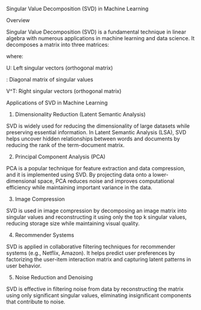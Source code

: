 Singular Value Decomposition (SVD) in Machine Learning

Overview

Singular Value Decomposition (SVD) is a fundamental technique in linear algebra with numerous applications in machine learning and data science. It decomposes a matrix into three matrices:

where:

U: Left singular vectors (orthogonal matrix)

: Diagonal matrix of singular values

V^T: Right singular vectors (orthogonal matrix)

Applications of SVD in Machine Learning

1. Dimensionality Reduction (Latent Semantic Analysis)

SVD is widely used for reducing the dimensionality of large datasets while preserving essential information. In Latent Semantic Analysis (LSA), SVD helps uncover hidden relationships between words and documents by reducing the rank of the term-document matrix.

2. Principal Component Analysis (PCA)

PCA is a popular technique for feature extraction and data compression, and it is implemented using SVD. By projecting data onto a lower-dimensional space, PCA reduces noise and improves computational efficiency while maintaining important variance in the data.

3. Image Compression

SVD is used in image compression by decomposing an image matrix into singular values and reconstructing it using only the top k singular values, reducing storage size while maintaining visual quality.

4. Recommender Systems

SVD is applied in collaborative filtering techniques for recommender systems (e.g., Netflix, Amazon). It helps predict user preferences by factorizing the user-item interaction matrix and capturing latent patterns in user behavior.

5. Noise Reduction and Denoising

SVD is effective in filtering noise from data by reconstructing the matrix using only significant singular values, eliminating insignificant components that contribute to noise.
